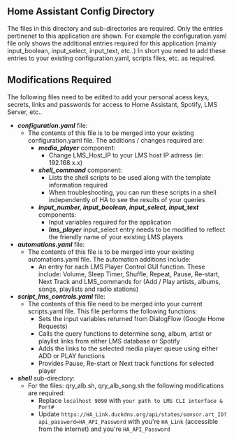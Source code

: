 ## Home Assistant Config Directory
The files in this directory and sub-directories are required.  Only the entries pertinenet to this application are shown.  For example the configuration.yaml file only shows the additional entries required for this application (mainly input_boolean, input_select, input_text, etc..)
In short you need to add these entries to your existing configuration.yaml, scripts files, etc. as required.

## Modifications Required
The following files need to be edited to add your personal acess keys, secrets, links and passwords for access to Home Assistant, Spotify, LMS Server, etc..
- **_configuration.yaml_** file:
  - The contents of this file is to be merged into your existing configuration.yaml file.  The additions / changes required are:
    - **_media_player_** component:
      - Change LMS_Host_IP to your LMS host IP adrress (ie: 192.168.x.x)
    - **_shell_command_** component:
      - Lists the shell scripts to be used along with the template information required
      - When troubleshooting, you can run these scripts in a shell independently of HA to see the results of your queries
    - **_input_number, input_boolean, input_select, input_text_** components:
      - Input variables required for the application
      - **_lms_player_** input_select entry needs to be modified to reflect the friendly name of your existing LMS players 
- **_automations.yaml_** file:
  - The contents of this file is to be merged into your existing automations.yaml file.  The automation additions include:
    - An entry for each LMS Player Control GUI function.  These include:
        Volume, Sleep Timer, Shuffle, Repeat, Pause, Re-start, Next Track and LMS_commands for (Add / Play artists, albums, songs, playlists and radio stations) 
- **_script_lms_controls.yaml_** file:
  - The contents of this file need to be merged into your current scripts.yaml file.  This file performs the following functions:
    - Sets the input variables returned from DialogFlow (Google Home Requests)
    - Calls the query functions to determine song, album, artist or playlist links from either LMS database or Spotify
    - Adds the links to the selected media player queue using either ADD or PLAY functions
    - Provides Pause, Re-start or Next track functions for selected player
- **_shell_** sub-directory:
  - For the files:  qry_alb.sh, qry_alb_song.sh the following modifications are required:
    - Replace `localhost 9090` with `your path to LMS CLI interface & Port#`
    - Update `https://HA_Link.duckdns.org/api/states/sensor.art_ID?api_password=HA_API_Password` with you're `HA_Link` (accessible from the internet) and you're `HA_API_Password`
  
  
